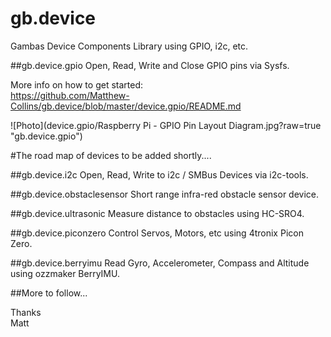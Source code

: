 # gb.device
Gambas Device Components Library using GPIO, i2c, etc.

##gb.device.gpio
Open, Read, Write and Close GPIO pins via Sysfs.

More info on how to get started:  
https://github.com/Matthew-Collins/gb.device/blob/master/device.gpio/README.md

![Photo](device.gpio/Raspberry Pi - GPIO Pin Layout Diagram.jpg?raw=true "gb.device.gpio")

  
  
#The road map of devices to be added shortly....

##gb.device.i2c
Open, Read, Write to i2c / SMBus Devices via i2c-tools.

##gb.device.obstaclesensor
Short range infra-red obstacle sensor device.

##gb.device.ultrasonic
Measure distance to obstacles using HC-SRO4.

##gb.device.piconzero
Control Servos, Motors, etc using 4tronix Picon Zero.

##gb.device.berryimu
Read Gyro, Accelerometer, Compass and Altitude using ozzmaker BerryIMU.


##More to follow...

Thanks  
Matt
